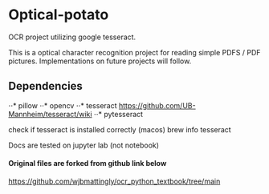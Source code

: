 # Optical-potato
OCR project utilizing google tesseract.

This is a optical character recognition project for reading simple PDFS / PDF pictures.
Implementations on future projects will follow.

## Dependencies

⋅⋅* pillow
⋅⋅* opencv
⋅⋅* tesseract https://github.com/UB-Mannheim/tesseract/wiki
⋅⋅* pytesseract

check if tesseract is installed correctly (macos)
brew info tesseract

Docs are tested on jupyter lab (not notebook)

#### Original files are forked from github link below

https://github.com/wjbmattingly/ocr_python_textbook/tree/main